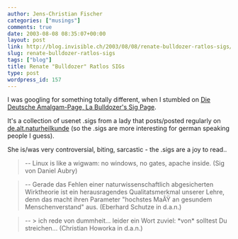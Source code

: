 ```yaml
---
author: Jens-Christian Fischer
categories: ["musings"]
comments: true
date: 2003-08-08 08:35:07+00:00
layout: post
link: http://blog.invisible.ch/2003/08/08/renate-bulldozer-ratlos-sigs/
slug: renate-bulldozer-ratlos-sigs
tags: ["blog"]
title: Renate "Bulldozer" Ratlos SIGs
type: post
wordpress_id: 157
---
```


I was googling for something totally different, when I stumbled on [Die Deutsche Amalgam-Page, La Bulldozer's Sig Page](http://www.ariplex.com/ama/amarrsig.htm).

It's a collection of usenet .sigs from a lady that posts/posted regularly on [de.alt.naturheilkunde](http://groups.google.com/groups?hl=en&lr=&ie=UTF-8&oe=utf-8&group=de.alt.naturheilkunde) (so the .sigs are more interesting for german speaking people I guess). 

She is/was very controversial, biting, sarcastic - the .sigs are a joy to read..


<blockquote>-- 
Linux is like a wigwam: no windows, no gates, apache inside.
(Sig von Daniel Aubry)</blockquote>




<blockquote>-- 
Gerade das Fehlen einer naturwissenschaftlich abgesicherten Wirktheorie
ist ein herausragendes Qualitatsmerkmal unserer Lehre, denn das macht
ihren Parameter "hochstes MaÃŸ an gesundem Menschenverstand" aus.
(Eberhard Schutze in d.a.n.)</blockquote>




<blockquote>-- 
> ich rede von dummheit...
leider ein Wort zuviel: *von* solltest Du streichen...
(Christian Howorka in d.a.n.)</blockquote>
